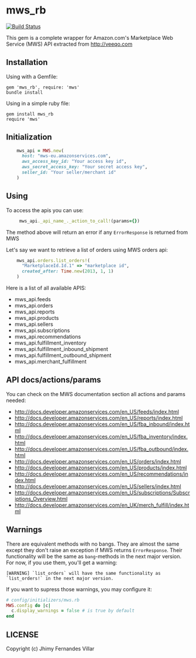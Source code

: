# mws_rb

[![Build Status](https://secure.travis-ci.org/veeqo/mws-rb.png)](http://travis-ci.org/veeqo/mws-rb)

This gem is a complete wrapper for Amazon.com's Marketplace Web Service (MWS) API extracted from http://veeqo.com

## Installation

Using with a Gemfile:

    gem 'mws_rb', require: 'mws'
    bundle install

Using in a simple ruby file:

    gem install mws_rb
    require 'mws'

## Initialization

```ruby
    mws_api = MWS.new(
      host: "mws-eu.amazonservices.com",
      aws_access_key_id: "Your access key id",
      aws_secret_access_key: "Your secret access key",
      seller_id: "Your seller/merchant id"
    )
```

## Using

To access the apis you can use:

```ruby
     mws_api._api_name_._action_to_call!(params={})
```
The method above will return an error if any `ErrorResponse` is returned from MWS

Let's say we want to retrieve a list of orders using MWS orders api:

```ruby
    mws_api.orders.list_orders!(
      "MarketplaceId.Id.1" => "marketplace id",
      created_after: Time.new(2013, 1, 1)
    )
```

Here is a list of all available APIS:

- mws_api.feeds
- mws_api.orders
- mws_api.reports
- mws_api.products
- mws_api.sellers
- mws_api.subscriptions
- mws_api.recommendations
- mws_api.fulfillment_inventory
- mws_api.fulfillment_inbound_shipment
- mws_api.fulfillment_outbound_shipment
- mws_api.merchant_fulfillment

## API docs/actions/params

You can check on the MWS documentation section all actions and params needed:

- http://docs.developer.amazonservices.com/en_US/feeds/index.html
- http://docs.developer.amazonservices.com/en_US/reports/index.html
- http://docs.developer.amazonservices.com/en_US/fba_inbound/index.html
- http://docs.developer.amazonservices.com/en_US/fba_inventory/index.html
- http://docs.developer.amazonservices.com/en_US/fba_outbound/index.html
- http://docs.developer.amazonservices.com/en_US/orders/index.html
- http://docs.developer.amazonservices.com/en_US/products/index.html
- http://docs.developer.amazonservices.com/en_US/recommendations/index.html
- http://docs.developer.amazonservices.com/en_US/sellers/index.html
- http://docs.developer.amazonservices.com/en_US/subscriptions/Subscriptions_Overview.html
- http://docs.developer.amazonservices.com/en_UK/merch_fulfill/index.html

## Warnings

There are equivalent methods with no bangs. They are almost the same except they don't raise an exception if MWS returns `ErrorResponse`. Their functionality will be the same as `bang`-methods in the next major version. For now, if you use them, you'll get a warning:

```
[WARNING] `list_orders` will have the same functionality as `list_orders!` in the next major version.
```

If you want to supress those warnings, you may configure it:

```ruby
# config/initializers/mws.rb
MWS.config do |c|
  c.display_warnings = false # is true by default
end
```

## LICENSE

Copyright (c) Jhimy Fernandes Villar
